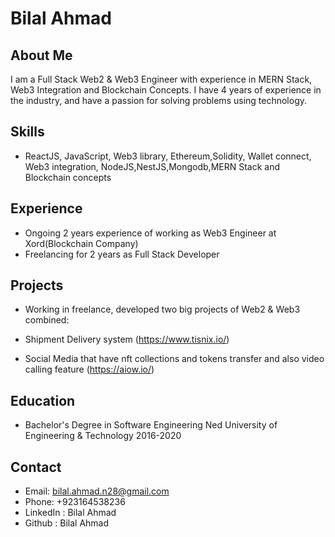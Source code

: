 # Bilal Ahmad

## About Me
I am a Full Stack Web2 & Web3 Engineer with experience in MERN Stack, Web3 Integration and Blockchain Concepts. I have 4 years of experience in the industry, and have a passion for solving problems using technology.

## Skills
- ReactJS, JavaScript, Web3 library, Ethereum,Solidity, Wallet connect, Web3 integration, NodeJS,NestJS,Mongodb,MERN Stack and Blockchain concepts

## Experience
- Ongoing 2 years experience of working as Web3 Engineer at Xord(Blockchain Company)
- Freelancing for 2 years as Full Stack Developer

## Projects
- Working in freelance, developed two big projects of Web2 & Web3 combined:

- Shipment Delivery system (https://www.tisnix.io/)

- Social Media that have nft collections and tokens transfer and also video calling feature (https://aiow.io/)

## Education
- Bachelor's Degree in Software Engineering 
  Ned University of Engineering & Technology
  2016-2020

## Contact
- Email: bilal.ahmad.n28@gmail.com
- Phone: +923164538236
- LinkedIn : Bilal Ahmad
- Github : Bilal Ahmad
